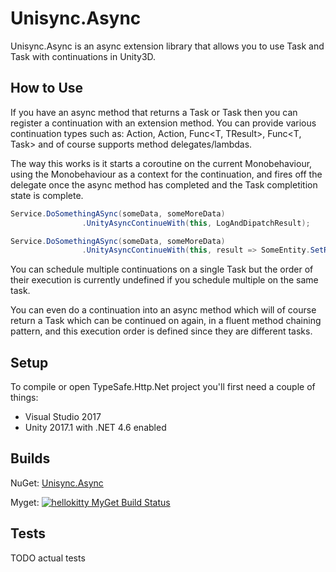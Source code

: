 # Unisync.Async

Unisync.Async is an async extension library that allows you to use Task and Task<T> with continuations in Unity3D.

## How to Use

If you have an async method that returns a Task or Task<T> then you can register a continuation with an extension method. You can provide various continuation types such as: Action, Action<T>, Func<T, TResult>, Func<T, Task<TResult>> and of course supports method delegates/lambdas.

The way this works is it starts a coroutine on the current Monobehaviour, using the Monobehaviour as a context for the continuation, and fires off the delegate once the async method has completed and the Task completition state is complete.

```csharp
Service.DoSomethingASync(someData, someMoreData)
				.UnityAsyncContinueWith(this, LogAndDipatchResult);
```

```csharp
Service.DoSomethingASync(someData, someMoreData)
				.UnityAsyncContinueWith(this, result => SomeEntity.SetResult(result.Something));
```

You can schedule multiple continuations on a single Task but the order of their execution is currently undefined if you schedule multiple on the same task.

You can even do a continuation into an async method which will of course return a Task<T> which can be continued on again, in a fluent method chaining pattern, and this execution order is defined since they are different tasks.

## Setup

To compile or open TypeSafe.Http.Net project you'll first need a couple of things:

* Visual Studio 2017
* Unity 2017.1 with .NET 4.6 enabled

## Builds

NuGet: [Unisync.Async](https://www.nuget.org/packages/Unisync.Async/)

Myget: [![hellokitty MyGet Build Status](https://www.myget.org/BuildSource/Badge/hellokitty?identifier=f89338ba-bf06-478a-9131-ab52b4855aa5)](https://www.myget.org/)

## Tests

TODO actual tests
